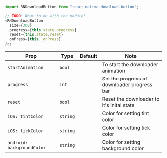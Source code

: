 ```javascript
import RNDownloadButton from "react-native-download-button";

// TODO: What to do with the module?
<RNDownloadButton
  size={300}
  progress={this.state.progress}
  reset={this.state.reset}
  onPress={this._onPress}
/>;
```

| Prop                       | Type     | Default | Note                                        |
| -------------------------- | -------- | ------- | ------------------------------------------- |
| `startAnimation`           | `bool`   |         | To start the downloader animation           |
| `progress`                 | `int`    |         | Set the progress of downloader progress bar |
| `reset`                    | `bool`   |         | Reset the downloader to it's inital state   |
| `iOS: tintColor`           | `string` |         | Color for setting tint color                |
| `iOS: tickColor`           | `string` |         | Color for setting tick color                |
| `android: backgroundColor` | `string` |         | Color for setting background color          |
